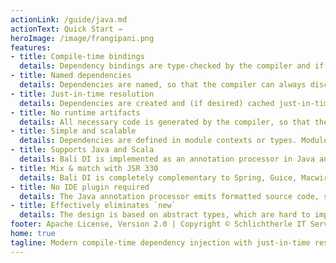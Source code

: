 ```yaml
---
actionLink: /guide/java.md
actionText: Quick Start →
heroImage: /image/frangipani.png
features:
- title: Compile-time bindings
  details: Dependency bindings are type-checked by the compiler and if any dependency is missing or incompatible, an error message is emitted.
- title: Named dependencies
  details: Dependencies are named, so that the compiler can always discern two dependencies named `foo` and `bar`, even if they have the same type.
- title: Just-in-time resolution
  details: Dependencies are created and (if desired) cached just-in-time by calling abstract methods, so that your application can startup quickly.
- title: No runtime artifacts
  details: All necessary code is generated by the compiler, so that there are no runtime artifacts, and it doesn't break byte code analysis or transformation tools.
- title: Simple and scalable
  details: Dependencies are defined in module contexts or types. Module types can get composed into large systems by composition or inheritance. 
- title: Supports Java and Scala
  details: Bali DI is implemented as an annotation processor in Java and as a def macro in Scala. You can even use it in mixed Java/Scala/Scala.js projects.
- title: Mix & match with JSR 330
  details: Bali DI is completely complementary to Spring, Guice, Macwire, CDI or any other JSR 330 implementation, so that you can use both in the same project.
- title: No IDE plugin required
  details: The Java annotation processor emits formatted source code, so that you can easily inspect your dependency bindings and their caching.
- title: Effectively eliminates `new`
  details: The design is based on abstract types, which are hard to implement manually. This is an effective deterrent to accidentally `new` a dependency type.
footer: Apache License, Version 2.0 | Copyright © Schlichtherle IT Services
home: true
tagline: Modern compile-time dependency injection with just-in-time resolution for Java, Scala and Scala.js.
---
```

